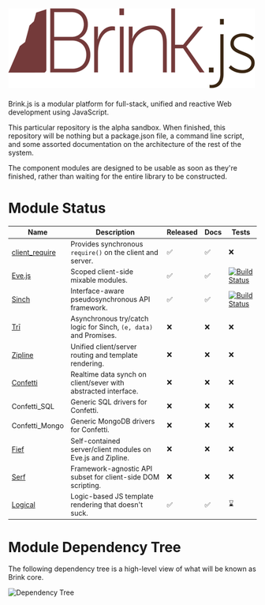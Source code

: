 ![Brink.js](logo.png)
---

Brink.js is a modular platform for full-stack, unified and reactive Web development using JavaScript.

This particular repository is the alpha sandbox.  When finished, this repository will be nothing
but a package.json file, a command line script, and some assorted documentation on the architecture
of the rest of the system.

The component modules are designed to be usable as soon as they're finished, rather than waiting for
the entire library to be constructed.

Module Status
===


Name | Description | Released | Docs | Tests 
--- | --- | --- | --- | ---
[client_require](http://github.com/Yuffster/client_require) | Provides synchronous `require()` on the client and server. | :white_check_mark: | :white_check_mark: | :x: 
[Eve.js](http://evejs.com) | Scoped client-side mixable modules. | :white_check_mark: | :white_check_mark: | [![Build Status](https://secure.travis-ci.org/Yuffster/Eve.js.png)](http://travis-ci.org/Yuffster/Eve.js) 
[Sinch](http://github.com/Yuffster/sinch) | Interface-aware pseudosynchronous API framework. |  :white_check_mark: |  :white_check_mark: |  [![Build Status](https://secure.travis-ci.org/Yuffster/sinch.png)](http://travis-ci.org/Yuffster/sinch)
[Trī](http://github.com/Yuffster/tri) | Asynchronous try/catch logic for Sinch, `(e, data)` and Promises. |  :x: |  :x: |  :x:
[Zipline](http://github.com/Yuffster/zipline) | Unified client/server routing and template rendering. | :x: | :x:  | :x:
[Confetti](http://github.com/Yuffster/confetti) | Realtime data synch on client/sever with abstracted interface. | :x: | :x: | :x:
Confetti_SQL | Generic SQL drivers for Confetti. | :x: | :x: | :x:
Confetti_Mongo | Generic MongoDB drivers for Confetti. | :x: | :x: | :x:
[Fief](http://github.com/Yuffster/fief) | Self-contained server/client modules on Eve.js and Zipline. | :x: | :x: | :x: 
[Serf](http://github.com/Yuffster/serf) | Framework-agnostic API subset for client-side DOM scripting. | :x: | :x: | :x:
[Logical](http://github.com/Yuffster/logical) | Logic-based JS template rendering that doesn't suck. | :white_check_mark: | :white_check_mark: | :hourglass:  

Module Dependency Tree
===

The following dependency tree is a high-level view of what will be known as Brink core.

![Dependency Tree](http://yuml.me/9a6b8797)
